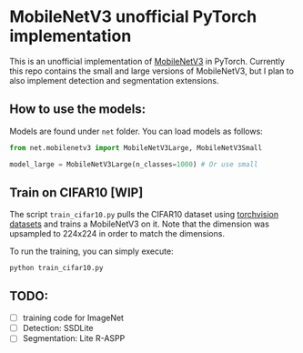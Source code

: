 # MobileNetV3 unofficial PyTorch implementation
This is an unofficial implementation of [MobileNetV3](https://arxiv.org/pdf/1905.02244.pdf) in PyTorch. Currently this repo contains the small and large versions of MobileNetV3, but I plan to also implement detection and segmentation extensions.

## How to use the models:
Models are found under `net` folder. You can load models as follows:
```python
from net.mobilenetv3 import MobileNetV3Large, MobileNetV3Small

model_large = MobileNetV3Large(n_classes=1000) # Or use small
```

## Train on CIFAR10 [WIP]
The script `train_cifar10.py` pulls the CIFAR10 dataset using [torchvision datasets](https://pytorch.org/docs/stable/torchvision/datasets.html) and trains a MobileNetV3 on it. Note that the dimension was upsampled to 224x224 in order to match the dimensions.

To run the training, you can simply execute:
```
python train_cifar10.py
```

## TODO:
- [ ] training code for ImageNet
- [ ] Detection: SSDLite
- [ ] Segmentation:  Lite R-ASPP
